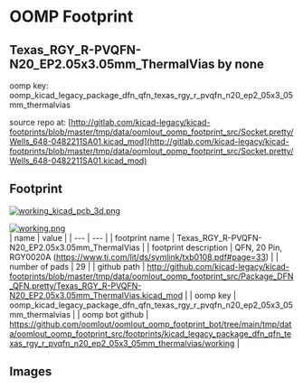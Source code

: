 # OOMP Footprint  
## Texas_RGY_R-PVQFN-N20_EP2.05x3.05mm_ThermalVias  by none  
  
oomp key: oomp_kicad_legacy_package_dfn_qfn_texas_rgy_r_pvqfn_n20_ep2_05x3_05mm_thermalvias  
  
source repo at: [http://gitlab.com/kicad-legacy/kicad-footprints/blob/master/tmp/data/oomlout_oomp_footprint_src/Socket.pretty/Wells_648-0482211SA01.kicad_mod](http://gitlab.com/kicad-legacy/kicad-footprints/blob/master/tmp/data/oomlout_oomp_footprint_src/Socket.pretty/Wells_648-0482211SA01.kicad_mod)  
## Footprint  
  
[![working_kicad_pcb_3d.png](working_kicad_pcb_3d_600.png)](working_kicad_pcb_3d.png)  
  
[![working.png](working_600.png)](working.png)  
| name | value | 
| --- | --- | 
| footprint name | Texas_RGY_R-PVQFN-N20_EP2.05x3.05mm_ThermalVias | 
| footprint description | QFN, 20 Pin, RGY0020A (https://www.ti.com/lit/ds/symlink/txb0108.pdf#page=33) | 
| number of pads | 29 | 
| github path | http://github.com/kicad-legacy/kicad-footprints/blob/master/tmp/data/oomlout_oomp_footprint_src/Package_DFN_QFN.pretty/Texas_RGY_R-PVQFN-N20_EP2.05x3.05mm_ThermalVias.kicad_mod | 
| oomp key | oomp_kicad_legacy_package_dfn_qfn_texas_rgy_r_pvqfn_n20_ep2_05x3_05mm_thermalvias | 
| oomp bot github | https://github.com/oomlout/oomlout_oomp_footprint_bot/tree/main/tmp/data/oomlout_oomp_footprint_src/footprints/kicad_legacy_package_dfn_qfn_texas_rgy_r_pvqfn_n20_ep2_05x3_05mm_thermalvias/working | 
## Images  
